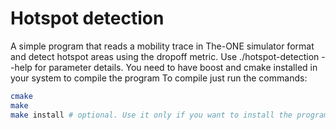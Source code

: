 # Hotspot detection

A simple program that reads a mobility trace in The-ONE simulator format and detect hotspot areas using the dropoff metric.
Use ./hotspot-detection --help for parameter details. You need to have boost and cmake installed in your system to compile the program
To compile just run the commands:

```bash
cmake
make
make install # optional. Use it only if you want to install the program in your system
```
